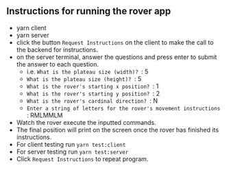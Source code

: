 ## Instructions for running the rover app

- yarn client
- yarn server
- click the button `Request Instructions` on the client to make the call to the backend for instructions.
- on the server terminal, answer the questions and press enter to submit the answer to each question.
  - i.e. `What is the plateau size (width)? `: 5
  - `What is the plateau size (height)? `: 5
  - `What is the rover's starting x position? `: 1
  - `What is the rover's starting y position? `: 2
  - `What is the rover's cardinal direction? `: N
  - `Enter a string of letters for the rover's movement instructions `: RMLMMLM
- Watch the rover execute the inputted commands.
- The final position will print on the screen once the rover has finished its instructions.
- For client testing run `yarn test:client`
- For server testing run `yarn test:server`
- Click `Request Instructions` to repeat program.
